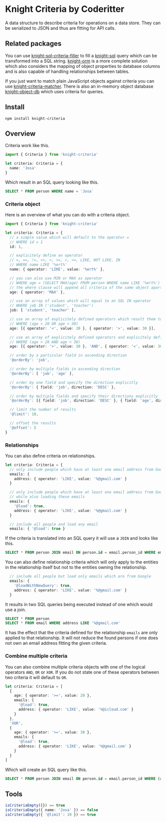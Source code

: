 # Knight Criteria by Coderitter

A data structure to describe criteria for operations on a data store. They can be serialized to JSON and thus are fitting for API calls.

## Related packages

You can use [knight-sql-criteria-filler](https://github.com/c0deritter/knight-sql-criteria-filler) to fill a [knight-sql](https://github.com/c0deritter/knight-sql) query which can be transformed into a SQL string. [knight-orm](https://github.com/c0deritter/knight-orm) is a more complete solution which also considers the mapping of object properties to database columns and is also capable of handling relationships between tables.

If you just want to match plain JavaScript objects against criteria you can use [knight-criteria-matcher](https://github.com/c0deritter/knight-criteria-matcher). There is also an in-memory object database [knight-object-db](https://github.com/c0deritter/knight-object-db) which uses criteria for queries.

## Install

`npm install knight-criteria`

## Overview

Criteria work like this.

```typescript
import { Criteria } from 'knight-criteria'

let criteria: Criteria = {
  name: 'Josa'
}
```

Which result in an SQL query looking like this.

```sql
SELECT * FROM person WHERE name = 'Josa`
```

### Criteria object

Here is an overview of what you can do with a criteria object.

```typescript
import { Criteria } from 'knight-criteria'

let criteria: Criteria = {
  // a simple value which will default to the operator =
  // WHERE id = 1
  id: 1,

  // explicitely define an operator
  // =, ==, !=, <>, >, >=, <, <=, LIKE, NOT LIKE, IN
  // WHERE name LIKE '%ert%'
  name: { operator: 'LIKE', value: '%ert%' },

  // you can also use MIN or MAX as operator
  // WHERE age = (SELECT MAX(age) FROM person WHERE name LIKE '%ert%')
  // the where clause will append all criteria of the same object apart from other MIN or MAX
  age: { operator: 'MAX' },

  // use an array of values which will equal to an SQL IN operator
  // WHERE job IN ('student', 'teacher')
  job: [ 'student', 'teacher' ],

  // use an array of explicitely defined operators which result them to be OR connected
  // WHERE (age < 20 OR age > 30)
  age: [{ operator: '<', value: 20 }, { operator: '>', value: 30 }],

  // use an array of explicitely defined operators and explicitely define a connecting logical operator
  // WHERE (age > 20 AND age < 30)
  age: [{ operator: '>', value: 20 }, 'AND', { operator: '<', value: 30 }],

  // order by a particular field in ascending direction
  '@orderBy': 'job',

  // order by multiple fields in ascending direction
  '@orderBy': [ 'job', 'age' ],

  // order by one field and specify the direction explicitly
  '@orderBy': { field: 'job', direction: 'DESC' },

  // order by multiple fields and specify their directions explicitly
  '@orderBy': [{ field: 'job', direction: 'DESC' }, { field: 'age', direction: 'DESC' }],

  // limit the number of results
  '@limit': 10,

  // offset the results
  '@offset': 5
}  
```

### Relationships

You can also define criteria on relationships.

```typescript
let criteria: Criteria = {
  // only include people which have at least one email address from Google
  emails: {
    address: { operator: 'LIKE', value: '%@gmail.com' }
  }

  // only include people which have at least one email address from Google
  // while also loading these emails
  emails: {
    '@load': true,
    address: { operator: 'LIKE', value: '%@gmail.com' }
  }  

  // include all people and load any email
  emails: { '@load': true }
```

If the criteria is translated into an SQL query it will use a `JOIN` and looks like this.

```sql
SELECT * FROM person JOIN email ON person.id = email.person_id WHERE email.address LIKE '%@gmail.com'
```

You can also define relationship criteria which will only apply to the entities in the relationship itself but not to the entities owning the relationship.

```typescript
  // include all people but load only emails which are from Google
  emails: {
    '@loadWithNewQuery': true,
    address: { operator: 'LIKE', value: '%@gmail.com' }
  }
```

It results in two SQL queries being executed instead of one which would use a join.

```sql
SELECT * FROM person
SELECT * FROM email WHERE address LIKE '%@gmail.com'
```

It has the effect that the criteria defined for the relationship `emails` are only applied to that relationship. It will not reduce the found persons if one does not own an email address fitting the given criteria.

### Combine multiple criteria

You can also combine multiple criteria objects with one of the logical operators `AND`, `OR` or `XOR`. If you do not state one of these operators between two criteria it will default to `OR`.

```typescript
let criteria: Criteria = [
  {
    age: { operator: '>=', value: 20 },
    emails: {
      '@load': true,
      address: { operator: 'LIKE', value: '%@icloud.com' }
    }
  },
  'XOR',
  {
    age: { operator: '>=', value: 30 },
    emails: {
      '@load': true,
      address: { operator: 'LIKE', value: '%@gmail.com' }
    }
  }
]
```

Which will create an SQL query like this.

```sql
SELECT * FROM person JOIN email ON person.id = email.person_id WHERE (age >= 20 AND email.address LIKE '%@icloud.com') XOR (age >= 30 AND email.address LIKE '%@gmail.com')
```

## Tools

```typescript
isCriteriaEmpty({}) == true
isCriteriaEmpty({ name: 'Josa' }) == false
isCriteriaEmpty({ '@limit': 10 }) == true
```